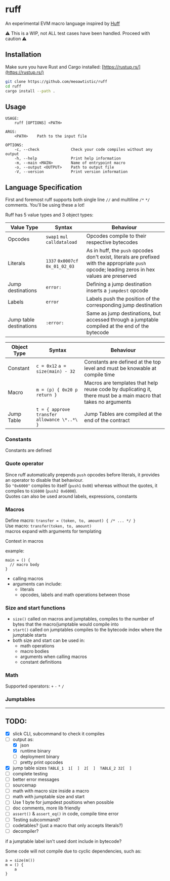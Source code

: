 # ruff

An experimental EVM macro language inspired by [Huff](https://github.com/huff-language/huff)

⚠️ This is a WIP, not ALL test cases have been handled. Proceed with caution ⚠️ 

## Installation

Make sure you have Rust and Cargo installed: [https://rustup.rs/](https://rustup.rs/)

```sh
git clone https://github.com/meoawtistic/ruff
cd ruff
cargo install --path . 
```

## Usage

```
USAGE:
    ruff [OPTIONS] <PATH>

ARGS:
    <PATH>    Path to the input file

OPTIONS:
    -c, --check              Check your code compiles without any output
    -h, --help               Print help information
    -m, --main <MAIN>        Name of entrypoint macro
    -o, --output <OUTPUT>    Path to output file
    -V, --version            Print version information
```

## Language Specification

First and foremost ruff supports both single line `//` and multiline `/*` `*/` comments.
You'll be using these a lot!

Ruff has 5 value types and 3 object types:

| Value Type              | Syntax                          | Behaviour                                                                                                                                       | 
|-------------------------|---------------------------------|-------------------------------------------------------------------------------------------------------------------------------------------------|
| Opcodes                 | `swap1` `mul` `calldataload`    | Opcodes compile to their respective bytecodes                                                                                                   |
| Literals                | `1337` `0x0007cf` `0x_01_02_03` | As in huff, the `push` opcodes don't exist, literals are prefixed with the appropriate `push` opcode; leading zeros in hex values are preserved |
| Jump destinations       | `error:`                        | Defining a jump destination inserts a `jumpdest` opcode                                                                                         |
| Labels                  | `error`                         | Labels push the position of the corresponding jump destination                                                                                  |
| Jump table destinations | `:error:`                       | Same as jump destinations, but accessed through a jumptable compiled at the end of the bytecode                                                 |

| Object Type | Syntax                                      | Behaviour                                                                                                       | 
|-------------|---------------------------------------------|-----------------------------------------------------------------------------------------------------------------|
| Constant    | `c = 0x12` `a = size(main) - 32`            | Constants are defined at the top level and must be knowable at compile time                                     |
| Macro       | `m = (p) { 0x20 p return }`                 | Macros are templates that help reuse code by duplicating it, there must be a main macro that takes no arguments |
| Jump Table  | `t = { approve transfer allowance \*..*\ }` | Jump Tables are compiled at the end of the contract                                                             |

### Constants

Constants are defined  

### Quote operator

Since ruff automatically prepends `push` opcodes before literals, it provides an operator to disable that behaviour.   
So `"0x6000"` compiles to itself (`push1` `0x00`) whereas without the quotes, it compiles to `616000` (`push2 0x6000`).  
Quotes can also be used around labels, expressions, constants

### Macros

Define macro: `transfer = (token, to, amount) { /* ... */ }`  
Use macro: `transfer(token, to, amount)`  
macros expand with arguments for templating

Context in macros

example:
```
main = () {
  // macro body
}
```

* calling macros 
* arguments can include:
  * literals
  * opcodes, labels and math operations between those

### Size and start functions
* `size()` called on macros and jumptables, compiles to the number of bytes that the macro/jumptable would compile into
* `start()` called on jumptables compiles to the bytecode index where the jumptable starts 
* both size and start can be used in:
  * math operations
  * macro bodies
  * arguments when calling macros
  * constant definitions


### Math
Supported operators: `+` `-` `*` `/`

### Jumptables



---

## TODO:

- [x] slick CLI, subcommand to check it compiles
- [ ] output as:
    - [x] json
    - [x] runtime binary
    - [ ] deployment binary
    - [ ] pretty print opcodes
- [x] jump table sizes `TABLE_1  1[  ]  2[  ]  TABLE_2 32[  ] `
- [ ] complete testing
- [ ] better error messages
- [ ] sourcemap
- [ ] math with macro size inside a macro
- [ ] math with jumptable size and start
- [ ] Use 1 byte for jumpdest positions when possible
- [ ] doc comments, more lib friendly
- [ ] `assert()` & `assert_eq()` in code, compile time error
- [ ] Testing subcommand?
- [ ] codetables? (just a macro that only accepts literals?)
- [ ] decompiler?

if a jumptable label isn't used dont include in bytecode?

Some code will not compile due to cyclic dependencies, such as:
```
a = size(m())
m = () {
    a
}
```